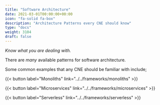 ```yaml
---
title: "Software Architecture"
date: 2021-03-01T00:00:00+00:00
icon: "fa-solid fa-box"
description: "Architecture Patterns every CNE should know"
type: "docs"
weight: 3104
draft: false
---
```


_Know what you are dealing with._

There are _many_ available patterns for software architecture.

Some common examples that any CNE should be familiar with include;

{{< button label="Monoliths" link="../../frameworks/monoliths" >}}
</br>

{{< button label="Microservices" link="../../frameworks/microservices" >}}
</br>

{{< button label="Serverless" link="../../frameworks/serverless" >}}
</br>
